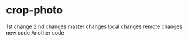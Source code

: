 # crop-photo
1st change
2 nd changes
master changes
local changes
remote changes
new code
Another code